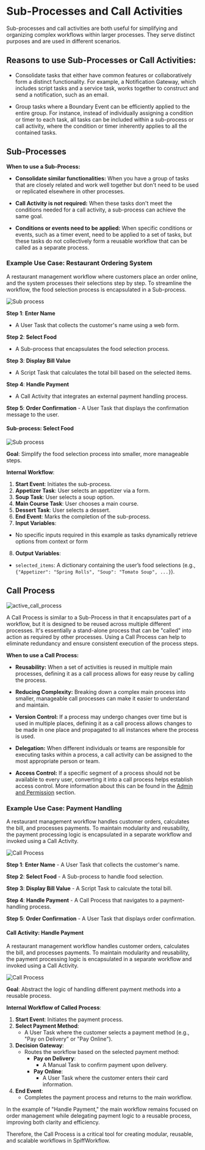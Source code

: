 # Sub-Processes and Call Activities

Sub-processes and call activities are both useful for simplifying and organizing complex workflows within larger processes.
They serve distinct purposes and are used in different scenarios.

## **Reasons to use Sub-Processes or Call Activities:**

- Consolidate tasks that either have common features or collaboratively form a distinct functionality.
  For example, a Notification Gateway, which includes script tasks and a service task, works together to construct and send a notification, such as an email.

- Group tasks where a Boundary Event can be efficiently applied to the entire group.
  For instance, instead of individually assigning a condition or timer to each task, all tasks can be included within a sub-process or call activity, where the condition or timer inherently applies to all the contained tasks.

## Sub-Processes

**When to use a Sub-Process:**

- **Consolidate similar functionalities:** When you have a group of tasks that are closely related and work well together but don't need to be used or replicated elsewhere in other processes.

- **Call Activity is not required:** When these tasks don't meet the conditions needed for a call activity, a sub-process can achieve the same goal.

- **Conditions or events need to be applied:** When specific conditions or events, such as a timer event, need to be applied to a set of tasks, but these tasks do not collectively form a reusable workflow that can be called as a separate process.

### **Example Use Case: Restaurant Ordering System**

A restaurant management workflow where customers place an order online, and the system processes their selections step by step. To streamline the workflow, the food selection process is encapsulated in a Sub-process.

![Sub process](/images/sub_process.png)

**Step 1**: **Enter Name**

- A User Task that collects the customer's name using a web form.

**Step 2**: **Select Food**

- A Sub-process that encapsulates the food selection process.

**Step 3**: **Display Bill Value**

- A Script Task that calculates the total bill based on the selected items.

**Step 4**: **Handle Payment**

- A Call Activity that integrates an external payment handling process.

**Step 5**: **Order Confirmation** - A User Task that displays the confirmation message to the user.

#### **Sub-process: Select Food**

![Sub process](/images/sub_process1.png)

**Goal**: Simplify the food selection process into smaller, more manageable steps.

**Internal Workflow**:

1. **Start Event**: Initiates the sub-process.
2. **Appetizer Task**: User selects an appetizer via a form.
3. **Soup Task**: User selects a soup option.
4. **Main Course Task**: User chooses a main course.
5. **Dessert Task**: User selects a dessert.
6. **End Event**: Marks the completion of the sub-process.
7. **Input Variables**:

- No specific inputs required in this example as tasks dynamically retrieve options from context or form

8. **Output Variables**:

- `selected_items`: A dictionary containing the user’s food selections (e.g., `{"Appetizer": "Spring Rolls", "Soup": "Tomato Soup", ...}`).

## Call Process

![active_call_process](/images/active_call_process.png)

A Call Process is similar to a Sub-Process in that it encapsulates part of a workflow, but it is designed to be reused across multiple different processes.
It's essentially a stand-alone process that can be "called" into action as required by other processes.
Using a Call Process can help to eliminate redundancy and ensure consistent execution of the process steps.

**When to use a Call Process:**

- **Reusability:** When a set of activities is reused in multiple main processes, defining it as a call process allows for easy reuse by calling the process.

- **Reducing Complexity:** Breaking down a complex main process into smaller, manageable call processes can make it easier to understand and maintain.

- **Version Control:** If a process may undergo changes over time but is used in multiple places, defining it as a call process allows changes to be made in one place and propagated to all instances where the process is used.

- **Delegation:** When different individuals or teams are responsible for executing tasks within a process, a call activity can be assigned to the most appropriate person or team.

- **Access Control:** If a specific segment of a process should not be available to every user, converting it into a call process helps establish access control.
  More information about this can be found in the [Admin and Permission](/how_to_guides/deployment/manage_permissions) section.

### **Example Use Case: Payment Handling**

A restaurant management workflow handles customer orders, calculates the bill, and processes payments. To maintain modularity and reusability, the payment processing logic is encapsulated in a separate workflow and invoked using a Call Activity.

![Call Process](/images/Call_Activity1.png)

**Step 1**: **Enter Name** - A User Task that collects the customer's name.

**Step 2**: **Select Food** - A Sub-process to handle food selection.

**Step 3**: **Display Bill Value** - A Script Task to calculate the total bill.

**Step 4**: **Handle Payment** - A Call Process that navigates to a payment-handling process.

**Step 5**: **Order Confirmation** - A User Task that displays order confirmation.

#### **Call Activity: Handle Payment**

A restaurant management workflow handles customer orders, calculates the bill, and processes payments. To maintain modularity and reusability, the payment processing logic is encapsulated in a separate workflow and invoked using a Call Activity.

![Call Process](/images/Call_Activity.png)

**Goal**: Abstract the logic of handling different payment methods into a reusable process.

**Internal Workflow of Called Process**:

1. **Start Event**: Initiates the payment process.
2. **Select Payment Method**:
   - A User Task where the customer selects a payment method (e.g., "Pay on Delivery" or "Pay Online").
3. **Decision Gateway**:
   - Routes the workflow based on the selected payment method:
     - **Pay on Delivery**:
       - A Manual Task to confirm payment upon delivery.
     - **Pay Online**:
       - A User Task where the customer enters their card information.
4. **End Event**:
   - Completes the payment process and returns to the main workflow.

In the example of "Handle Payment," the main workflow remains focused on order management while delegating payment logic to a reusable process, improving both clarity and efficiency.

Therefore, the Call Process is a critical tool for creating modular, reusable, and scalable workflows in SpiffWorkflow.

```{tags} reference, building_diagrams

```
